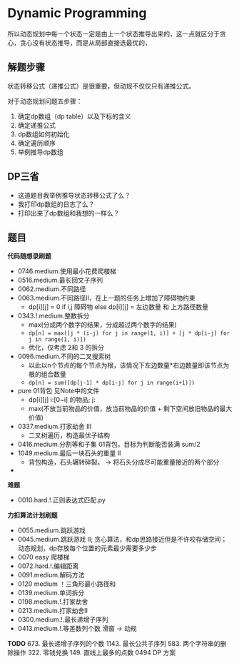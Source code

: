 # Dynamic Programming

所以动态规划中每一个状态一定是由上一个状态推导出来的，这一点就区分于贪心，贪心没有状态推导，而是从局部直接选最优的，

## 解题步骤

状态转移公式（递推公式）是很重要，但动规不仅仅只有递推公式。

对于动态规划问题五步骤：

1. 确定dp数组（dp table）以及下标的含义
2. 确定递推公式
3. dp数组如何初始化
4. 确定遍历顺序
5. 举例推导dp数组

## DP三省

- 这道题目我举例推导状态转移公式了么？
- 我打印dp数组的日志了么？
- 打印出来了dp数组和我想的一样么？


## 题目

**代码随想录刷题**
- 0746.medium.使用最小花费爬楼梯
- 0516.medium.最长回文子序列
- 0062.medium.不同路径
- 0063.medium.不同路径II，在上一题的任务上增加了障碍物约束
    - dp[i][j] = 0 if i,j 障碍物 else dp[i][j] = 左边数量 和 上方路径数量
- 0343.!.medium.整数拆分 
    - max(分成两个数字的结果，分成超过两个数字的结果)
    - `dp[n] = max([j * (i-j) for j in range(1, i)] + [j * dp[i-j] for j in range(1, i)])`
    - 优化，仅考虑 2和 3 的拆分
- 0096.medium.不同的二叉搜索树
    - 以此以n个节点的每个节点为根，该情况下左边数量*右边数量即该节点为根的组合数量
    - `dp[n] = sum([dp[j-1] * dp[i-j] for j in range(i+1)])`
- pure 01背包 见Note中的文件
    - dp[i][j]  i:[0~i] 的物品; j: 
    - max(不放当前物品的价值，放当前物品的价值 + 剩下空间放旧物品的最大价值)
- 0337.medium.打家劫舍 III
    - 二叉树遍历，构造最优子结构
- 0416.medium.分割等和子集 01背包，目标为判断能否装满 sum/2
- 1049.medium.最后一块石头的重量 II
    - 背包构造，石头辗转碎裂。 -> 将石头分成尽可能重量接近的两个部分
- 


**难题**
- 0010.hard.!.正则表达式匹配.py

**力扣算法计划刷题**
- 0055.medium.跳跃游戏
- 0045.medium.跳跃游戏 II; 贪心算法，和dp思路接近但是不许咬存储空间；动态规划，dp存放每个位置的元素最少需要多少步
- 0070 easy 爬楼梯
- 0072.hard.!.编辑距离
- 0091.medium.解码方法
- 0120 medium ！三角形最小路径和
- 0139.medium.单词拆分
- 0198.medium.!.打家劫舍
- 0213.medium.打家劫舍II
- 0300.medium.!.最长递增子序列
- 0413.medium.!.等差数列个数  滑窗 -> 动规

**TODO**
673. 最长递增子序列的个数
1143. 最长公共子序列
583. 两个字符串的删除操作
322. 零钱兑换
149. 直线上最多的点数
0494  DP 方案
